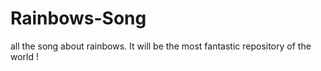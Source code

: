 # Rainbows-Song
all the song about rainbows.
It will be the most fantastic repository of the world !
